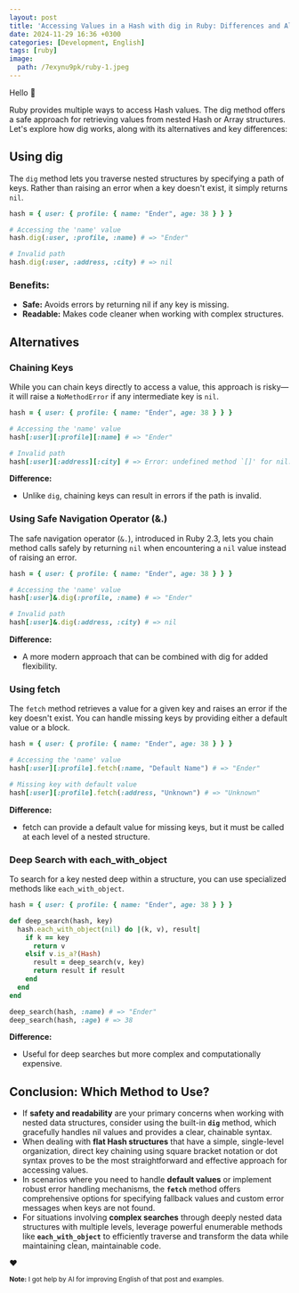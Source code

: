 ```yaml
---
layout: post
title: 'Accessing Values in a Hash with dig in Ruby: Differences and Alternatives'
date: 2024-11-29 16:36 +0300
categories: [Development, English]
tags: [ruby]
image:
  path: /7exynu9pk/ruby-1.jpeg
---
```


Hello 👋

Ruby provides multiple ways to access Hash values. The dig method offers a safe approach for retrieving values from nested Hash or Array structures. Let's explore how dig works, along with its alternatives and key differences:

## Using dig

The `dig` method lets you traverse nested structures by specifying a path of keys. Rather than raising an error when a key doesn't exist, it simply returns `nil`.

```ruby
hash = { user: { profile: { name: "Ender", age: 38 } } }

# Accessing the 'name' value
hash.dig(:user, :profile, :name) # => "Ender"

# Invalid path
hash.dig(:user, :address, :city) # => nil
```

### Benefits:
- **Safe:** Avoids errors by returning nil if any key is missing.
- **Readable:** Makes code cleaner when working with complex structures.

## Alternatives
### Chaining Keys
While you can chain keys directly to access a value, this approach is risky—it will raise a `NoMethodError` if any intermediate key is `nil`.

```ruby
hash = { user: { profile: { name: "Ender", age: 38 } } }

# Accessing the 'name' value
hash[:user][:profile][:name] # => "Ender"

# Invalid path
hash[:user][:address][:city] # => Error: undefined method `[]' for nil:NilClass
```

**Difference:**
- Unlike `dig`, chaining keys can result in errors if the path is invalid.

### Using Safe Navigation Operator (&.)

The safe navigation operator (`&.`), introduced in Ruby 2.3, lets you chain method calls safely by returning `nil` when encountering a `nil` value instead of raising an error.

```ruby
hash = { user: { profile: { name: "Ender", age: 38 } } }

# Accessing the 'name' value
hash[:user]&.dig(:profile, :name) # => "Ender"

# Invalid path
hash[:user]&.dig(:address, :city) # => nil
```

**Difference:**
- A more modern approach that can be combined with dig for added flexibility.


### Using fetch

The `fetch` method retrieves a value for a given key and raises an error if the key doesn't exist. You can handle missing keys by providing either a default value or a block.

```ruby
hash = { user: { profile: { name: "Ender", age: 38 } } }

# Accessing the 'name' value
hash[:user][:profile].fetch(:name, "Default Name") # => "Ender"

# Missing key with default value
hash[:user][:profile].fetch(:address, "Unknown") # => "Unknown"
```

**Difference:**
- fetch can provide a default value for missing keys, but it must be called at each level of a nested structure.

### Deep Search with each_with_object
To search for a key nested deep within a structure, you can use specialized methods like `each_with_object`.

```ruby
hash = { user: { profile: { name: "Ender", age: 38 } } }

def deep_search(hash, key)
  hash.each_with_object(nil) do |(k, v), result|
    if k == key
      return v
    elsif v.is_a?(Hash)
      result = deep_search(v, key)
      return result if result
    end
  end
end

deep_search(hash, :name) # => "Ender"
deep_search(hash, :age) # => 38
```

**Difference:**
- Useful for deep searches but more complex and computationally expensive.

## Conclusion: Which Method to Use?
- If **safety and readability** are your primary concerns when working with nested data structures, consider using the built-in **`dig`** method, which gracefully handles nil values and provides a clear, chainable syntax.
- When dealing with **flat Hash structures** that have a simple, single-level organization, direct key chaining using square bracket notation or dot syntax proves to be the most straightforward and effective approach for accessing values.
- In scenarios where you need to handle **default values** or implement robust error handling mechanisms, the **`fetch`** method offers comprehensive options for specifying fallback values and custom error messages when keys are not found.
- For situations involving **complex searches** through deeply nested data structures with multiple levels, leverage powerful enumerable methods like **`each_with_object`** to efficiently traverse and transform the data while maintaining clean, maintainable code.

❤️

<sup>**Note:** I got help by AI for improving English of that post and examples.</sup>